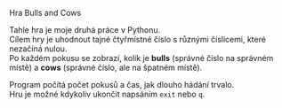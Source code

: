  Hra Bulls and Cows

Tahle hra je moje druhá práce v Pythonu.  
Cílem hry je uhodnout tajné čtyřmístné číslo s různými číslicemi, které nezačíná nulou.  
Po každém pokusu se zobrazí, kolik je **bulls** (správné číslo na správném místě) a **cows** (správné číslo, ale na špatném místě).

Program počítá počet pokusů a čas, jak dlouho hádání trvalo.  
Hru je možné kdykoliv ukončit napsáním `exit` nebo `q`.


